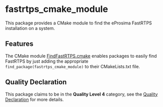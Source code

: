 # fastrtps_cmake_module

This package provides a CMake module to find the eProsima FastRTPS installation on a system.

## Features

The CMake module [FindFastRTPS.cmake](cmake/Modules/FindFastRTPS.cmake) enables packages to easily find FastRTPS by just adding the appropriate `find_package(fastrtps_cmake_module)` to their CMakeLists.txt file.

## Quality Declaration

This package claims to be in the **Quality Level 4** category, see the [Quality Declaration](QUALITY_DECLARATION.md) for more details.
